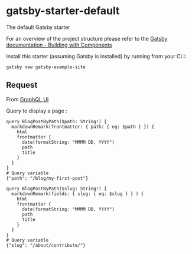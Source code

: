 # gatsby-starter-default

The default Gatsby starter

For an overview of the project structure please refer to the [Gatsby documentation - Building with Components](https://www.gatsbyjs.org/docs/building-with-components/)

Install this starter (assuming Gatsby is installed) by running from your CLI:
```
gatsby new gatsby-example-site
```

## Request

From [GraphQL UI](http://localhost:8000/___graphql)

Query to display a page :

```
query BlogPostByPath($path: String!) {
  markdownRemark(frontmatter: { path: { eq: $path } }) {
    html
    frontmatter {
      date(formatString: "MMMM DD, YYYY")
      path
      title
    }
  }
}
# Query variable
{"path": "/blog/my-first-post"}
```

```
query BlogPostByPath($slug: String!) {
  markdownRemark(fields: { slug: { eq: $slug } } ) {
    html
    frontmatter {
      date(formatString: "MMMM DD, YYYY")
      path
      title
    }
  }
}
# Query variable
{"slug": "/about/contribute/"}
```
